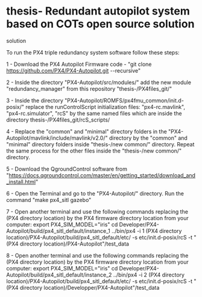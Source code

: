 # thesis- Redundant autopilot system based on COTs open source solution
solution

To run the PX4 triple redundancy system software follow these steps:


1 - Download the PX4 Autopilot Firmware code - "git clone https://github.com/PX4/PX4-Autopilot.git --recursive"

2 - Inside the directory "PX4-Autopilot/src/modules/" add the new module "redundancy_manager" from this repository "thesis-/PX4files_git/"

3 - Inside the directory "PX4-Autopilot/ROMFS/px4fmu_common/init.d-posix/" replace the runControlScript initialization files: "px4-rc.mavlink", "px4-rc.simulator", "rcS" by the same named files which are inside the directory thesis-/PX4files_git/rcS_scripts/

4 - Replace the "common" and "minimal" directory folders in the "PX4-Autopilot/mavlink/include/mavlink/v2.0/" directory by the "common" and "minimal" directory folders inside "thesis-/new common/" directory. Repeat the same process for the other files inside the "thesis-/new common/" directory.

5 - Download the QgroundControl software from "https://docs.qgroundcontrol.com/master/en/getting_started/download_and_install.html"

6 - Open the Terminal and go to the "PX4-Autopilot/" directory. Run the command "make px4_sitl gazebo"

7 - Open another terminal and use the following commands replacing the (PX4 directory location) by the PX4 firmware directory location from your computer:
export PX4_SIM_MODEL="iris"
cd Developer/PX4-Autopilot/build/px4_sitl_default/instance_1
../bin/px4 -i 1 (PX4 directory location)/PX4-Autopilot/build/px4_sitl_default/etc/ -s etc/init.d-posix/rcS -t "(PX4 directory location)/PX4-Autopilot"/test_data

8 - Open another terminal and use the following commands replacing the (PX4 directory location) by the PX4 firmware directory location from your computer: 
export PX4_SIM_MODEL="iris"
cd Developer/PX4-Autopilot/build/px4_sitl_default/instance_2
../bin/px4 -i 2 (PX4 directory location)/PX4-Autopilot/build/px4_sitl_default/etc/ -s etc/init.d-posix/rcS -t "(PX4 directory location)/Developper/PX4-Autopilot"/test_data
